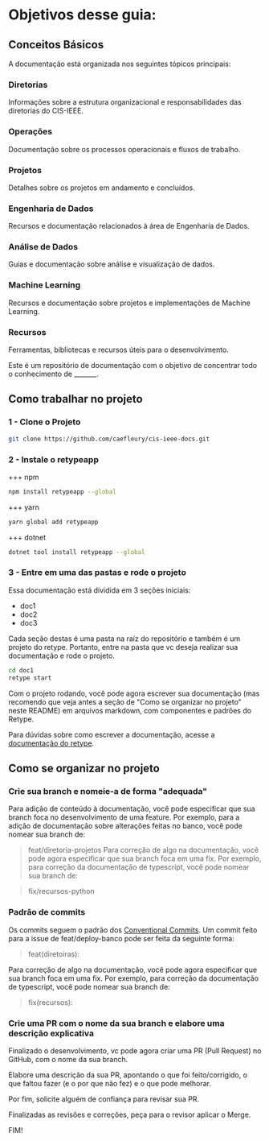 # Objetivos desse guia:

## Conceitos Básicos

A documentação está organizada nos seguintes tópicos principais:

### Diretorias
Informações sobre a estrutura organizacional e responsabilidades das diretorias do CIS-IEEE.

### Operações
Documentação sobre os processos operacionais e fluxos de trabalho.

### Projetos
Detalhes sobre os projetos em andamento e concluídos.

### Engenharia de Dados
Recursos e documentação relacionados à área de Engenharia de Dados.

### Análise de Dados
Guias e documentação sobre análise e visualização de dados.

### Machine Learning
Recursos e documentação sobre projetos e implementações de Machine Learning.

### Recursos
Ferramentas, bibliotecas e recursos úteis para o desenvolvimento.

Este é um repositório de documentação com o objetivo de concentrar todo o conhecimento de _______.

## Como trabalhar no projeto

### 1 - Clone o Projeto

```bash
git clone https://github.com/caefleury/cis-ieee-docs.git
```

### 2 - Instale o retypeapp

+++ npm

```bash
npm install retypeapp --global
```

+++ yarn

```bash
yarn global add retypeapp
```

+++ dotnet

```bash
dotnet tool install retypeapp --global
```

### 3 - Entre em uma das pastas e rode o projeto

Essa documentação está dividida em 3 seções iniciais:

- doc1
- doc2
- doc3

Cada seção destas é uma pasta na raíz do repositório e também é um projeto do retype.
Portanto, entre na pasta que vc deseja realizar sua documentação e rode o projeto.

```bash
cd doc1
retype start
```

Com o projeto rodando, você pode agora escrever sua documentação (mas recomendo que veja antes a seção de "Como se organizar no projeto" neste README) em arquivos markdown, com componentes e padrões do Retype.

Para dúvidas sobre como escrever a documentação, acesse a [documentação do retype](https://retype.com/guides/formatting/).

## Como se organizar no projeto

### Crie sua branch e nomeie-a de forma "adequada"

Para adição de conteúdo à documentação, você pode especificar que sua branch foca no desenvolvimento de uma feature.
Por exemplo, para a adição de documentação sobre alterações feitas no banco, você pode nomear sua branch de:

> feat/diretoria-projetos
Para correção de algo na documentação, você pode agora especificar que sua branch foca em uma fix.
Por exemplo, para correção da documentação de typescript, você pode nomear sua branch de:

> fix/recursos-python

### Padrão de commits

Os commits seguem o padrão dos [Conventional Commits](https://www.conventionalcommits.org/pt-br/v1.0.0-beta.4/). Um commit feito para a issue de feat/deploy-banco pode ser feita da seguinte forma:

> feat(diretoiras): <comentario-do-que-foi-feito>

Para correção de algo na documentação, você pode agora especificar que sua branch foca em uma fix.
Por exemplo, para correção da documentação de typescript, você pode nomear sua branch de:

> fix(recursos): <comentario-do-que-foi-feito>

### Crie uma PR com o nome da sua branch e elabore uma descrição explicativa

Finalizado o desenvolvimento, vc pode agora criar uma PR (Pull Request) no GitHub, com o nome da sua branch.

Elabore uma descrição da sua PR, apontando o que foi feito/corrigido, o que faltou fazer (e o por que não fez) e o que pode melhorar.

Por fim, solicite alguém de confiança para revisar sua PR.

Finalizadas as revisões e correções, peça para o revisor aplicar o Merge.

FIM!
